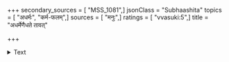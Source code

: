 +++
secondary_sources = [ "MSS_1081",]
jsonClass = "Subhaashita"
topics = [ "अधर्मः", "कर्म-फलम्",]
sources = [ "मनुः",]
ratings = [ "vvasuki:5",]
title = "अधर्मेणैधते तावत्"

+++

<details><summary>Text</summary>

अधर्मेणैधते तावत् ततो भद्राणि पश्यति।  
ततः सपत्नाञ् जयति समूलस्तु विनश्यति॥
</details>
